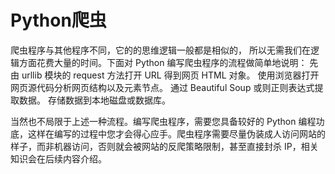 # Python爬虫

爬虫程序与其他程序不同，它的的思维逻辑一般都是相似的， 所以无需我们在逻辑方面花费大量的时间。下面对 Python 编写爬虫程序的流程做简单地说明：
先由 urllib 模块的 request 方法打开 URL 得到网页 HTML 对象。
使用浏览器打开网页源代码分析网页结构以及元素节点。
通过 Beautiful Soup 或则正则表达式提取数据。
存储数据到本地磁盘或数据库。

当然也不局限于上述一种流程。编写爬虫程序，需要您具备较好的 Python 编程功底，这样在编写的过程中您才会得心应手。爬虫程序需要尽量伪装成人访问网站的样子，而非机器访问，否则就会被网站的反爬策略限制，甚至直接封杀 IP，相关知识会在后续内容介绍。
